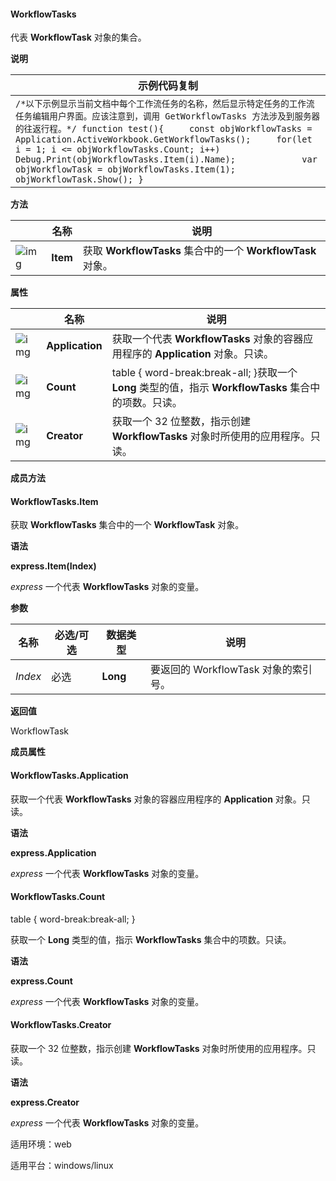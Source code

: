 #### **WorkflowTasks**



代表 **WorkflowTask** 对象的集合。

**说明**

| 示例代码复制                                                 |
| ------------------------------------------------------------ |
| `/*以下示例显示当前文档中每个工作流任务的名称，然后显示特定任务的工作流任务编辑用户界面。应该注意到，调用 GetWorkflowTasks 方法涉及到服务器的往返行程。*/ function test(){ 	const objWorkflowTasks = Application.ActiveWorkbook.GetWorkflowTasks(); 	for(let i = 1; i <= objWorkflowTasks.Count; i++) 		Debug.Print(objWorkflowTasks.Item(i).Name); 		 	var objWorkflowTask = objWorkflowTasks.Item(1); 	objWorkflowTask.Show(); }` |

**方法**

|                                                              | 名称     | 说明                                                        |
| ------------------------------------------------------------ | -------- | ----------------------------------------------------------- |
| ![img](https://qn.cache.wpscdn.cn/encs/doc/office_v19/gif/methods.gif) | **Item** | 获取 **WorkflowTasks** 集合中的一个 **WorkflowTask** 对象。 |

**属性**

|                                                              | 名称            | 说明                                                         |
| ------------------------------------------------------------ | --------------- | ------------------------------------------------------------ |
| ![img](https://qn.cache.wpscdn.cn/encs/doc/office_v19/gif/properties.gif) | **Application** | 获取一个代表 **WorkflowTasks** 对象的容器应用程序的 **Application** 对象。只读。 |
| ![img](https://qn.cache.wpscdn.cn/encs/doc/office_v19/gif/properties.gif) | **Count**       | table { word-break:break-all; }获取一个 **Long** 类型的值，指示 **WorkflowTasks** 集合中的项数。只读。 |
| ![img](https://qn.cache.wpscdn.cn/encs/doc/office_v19/gif/properties.gif) | **Creator**     | 获取一个 32 位整数，指示创建 **WorkflowTasks** 对象时所使用的应用程序。只读。 |

**成员方法**

#### **WorkflowTasks.Item**

获取 **WorkflowTasks** 集合中的一个 **WorkflowTask** 对象。

**语法**

**express.Item(Index)**

*express*   一个代表 **WorkflowTasks** 对象的变量。

**参数**

| **名称** | **必选/可选** | **数据类型** | **说明**                             |
| -------- | ------------- | ------------ | ------------------------------------ |
| *Index*  | 必选          | **Long**     | 要返回的 WorkflowTask 对象的索引号。 |

**返回值**

WorkflowTask

**成员属性**

#### **WorkflowTasks.Application**

获取一个代表 **WorkflowTasks** 对象的容器应用程序的 **Application** 对象。只读。

**语法**

**express.Application**

*express*   一个代表 **WorkflowTasks** 对象的变量。

#### **WorkflowTasks.Count**

table { word-break:break-all; }

获取一个 **Long** 类型的值，指示 **WorkflowTasks** 集合中的项数。只读。

**语法**

**express.Count**

*express*   一个代表 **WorkflowTasks** 对象的变量。

#### **WorkflowTasks.Creator**

获取一个 32 位整数，指示创建 **WorkflowTasks** 对象时所使用的应用程序。只读。

**语法**

**express.Creator**

*express*   一个代表 **WorkflowTasks** 对象的变量。

适用环境：web

适用平台：windows/linux